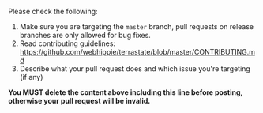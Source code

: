 Please check the following:

1. Make sure you are targeting the `master` branch, pull requests on release branches are only allowed for bug fixes.
2. Read contributing guidelines: https://github.com/webhippie/terrastate/blob/master/CONTRIBUTING.md
3. Describe what your pull request does and which issue you're targeting (if any)

**You MUST delete the content above including this line before posting, otherwise your pull request will be invalid.**
